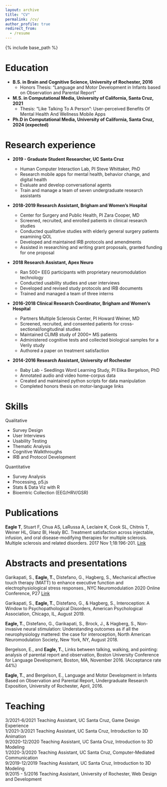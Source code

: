 ```yaml
---
layout: archive
title: "CV"
permalink: /cv/
author_profile: true
redirect_from:
  - /resume
---
```


{% include base_path %}

Education
======
* **B.S. in Brain and Cognitive Science, University of Rochester, 2016**
  * Honors Thesis: “Language and Motor Development in Infants based on Observation and Parental Report” 
* **M.S. in Computational Media, University of California, Santa Cruz, 2021**
  * Thesis: “Like Talking To A Person”: User-perceived Benefits Of Mental Health And Wellness Mobile Apps
* **Ph.D in Computational Media, University of California, Santa Cruz, 2024 (expected)**

Research experience
======
* **2019 - Graduate Student Researcher, UC Santa Cruz**
	* Human Computer Interaction Lab, PI Steve Whittaker, PhD
	* Research mobile apps for mental health, behavior change, and digital health
	* Evaluate and develop conversational agents
	* Train and manage a team of seven undergraduate research assistants

* **2018-2019 Research Assistant, Brigham and Women’s Hospital**	
	* Center for Surgery and Public Health, PI Zara Cooper, MD
	* Screened, recruited, and enrolled patients in clinical research studies
	* Conducted qualitative studies with elderly general surgery patients examining QOL
	* Developed and maintained IRB protocols and amendments
	* Assisted in researching and writing grant proposals, granted funding for one proposal
	
* **2018 Research Assistant, Apex Neuro**
	* Ran 500+ EEG participants with proprietary neuromodulation technology
	* Conducted usability studies and user interviews
	* Developed and revised study protocols and IRB documents
	* Trained and managed a team of three interns
	
* **2016-2018 Clinical Research Coordinator, Brigham and Women’s Hospital**
	* Partners Multiple Sclerosis Center, PI Howard Weiner, MD
	* Screened, recruited, and consented patients for cross-sectional/longitudinal studies 
	* Maintained CLIMB study of 2000+ MS patients 
	* Administered cognitive tests and collected biological samples for a Verily study
	* Authored a paper on treatment satisfaction

* **2014-2016 Research Assistant, University of Rochester**
	* Baby Lab - Seedlings Word Learning Study, PI Elika Bergelson, PhD
	* Annotated audio and video home-corpus data
	* Created and maintained python scripts for data manipulation
	* Completed honors thesis on motor-language links
  
Skills
======
Qualitative
* Survey Design
* User Interviews
* Usability Testing
* Thematic Analysis
* Cognitive Walkthroughs
 * IRB and Protocol Development

Quantitative
* Survey Analysis
* Processing, p5.js
* Stats & Data Viz with R
* Bioemtric Collection (EEG/HRV/GSR)


Publications
======
**Eagle T**, Stuart F, Chua AS, LaRussa A, Leclaire K, Cook SL, Chitnis T, Weiner HL, Glanz BI, Healy BC. Treatment satisfaction across injectable, infusion, and oral disease-modifying therapies for multiple sclerosis. Multiple sclerosis and related disorders. 2017 Nov 1;18:196-201. [Link](https://doi.org/10.1016/j.msard.2017.10.002)

Abstracts and presentations
======
Garikapati, S., **Eagle, T.**, Distefano, G., Hagberg, S., Mechanical affective touch therapy (MATT) to enhance executive function and electrophysiological stress responses., NYC Neuromodulation 2020 Online Conference, P27 [Link](https://neuromodec.com/nyc-neuromodulation-online-2020/P27.html)

Garikapati, S., **Eagle, T.**, Distefano, G., & Hagberg, S., Interoception: A Window to Psychopathological Disorders, American Psychological Association, Chicago, IL, August 2019.

**Eagle, T.**, Distefano, G., Garikapati, S., Brock, J., & Hagberg, S., Non-invasive neural stimulation: Understanding outcomes as if all the neurophysiology mattered: the case for interoception, North American Neuromodulation Society, New York, NY, August 2018.

Bergelson, E., and **Eagle, T.**, Links between talking, walking, and pointing: analysis of parental report and observation, Boston University Conference for Language Development, Boston, MA, November 2016. (Acceptance rate 44%)

**Eagle, T.**, and Bergelson, E., Language and Motor Development in Infants Based on Observation and Parental Report, Undergraduate Research Exposition, University of Rochester, April, 2016.

Teaching
======
3/2021-6/2021	Teaching Assistant, UC Santa Cruz, Game Design Experience<br>
1/2021-3/2021	Teaching Assistant, UC Santa Cruz, Introduction to 3D Animation<br>
9/2020-12/2020	Teaching Assistant, UC Santa Cruz, Introduction to 3D Modeling<br>
1/2020-3/2020	Teaching Assistant, UC Santa Cruz, Computer-Mediated Communication<br>
9/2019-12/2019	Teaching Assistant, UC Santa Cruz, Introduction to 3D Modeling<br>
9/2015 - 5/2016	Teaching Assistant, University of Rochester, Web Design and Development
  

